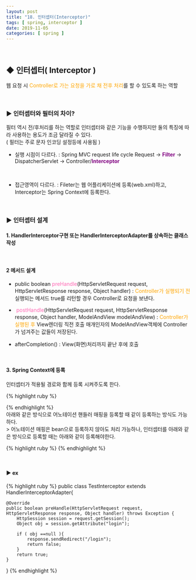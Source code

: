 ```yaml
---
layout: post
title: "18. 인터셉터(Interceptor)"
tags: [ spring, interceptor ]
date: 2019-11-05
categories: [ spring ]
---
```


<p align="center">
    
</p><br/>

## ◆ 인터셉터( Interceptor )
웹 요청 시 <font color="orange">Controller로 가는 요청을 가로 채 전후 처리</font>를 할 수 있도록 하는 역할

<br/>

### ▶ 인터셉터와 필터의 차이?
필터 역시 전/후처리를 하는 역할로 인터셉터와 같은 기능을 수행하지만 둘의 특징에 따라 사용하는 용도가 조금 달라질 수 있다.<br/>
( 필터는 주로 문자 인코딩 설정등에 사용됨 )

- 실행 시점이 다르다.
: Spring MVC request life cycle
Request -> <b style="color:purple">Filter</b> -> DispatcherServlet ->  Controller/<b style="color:purple">Interceptor</b>

<br/>

- 접근영역이 다르다.
: Fileter는 웹 어플리케이션에 등록(web.xml)하고, Interceptor는 Spring Context에 등록한다.

<br/>

### ▶ 인터셉터 설계

#### 1. HandlerInterceptor구현 또는 <font colorr="orange">HandlerInterceptorAdapter</font>를 상속하는 클래스 작성

<br/>

#### 2 메서드 설계
- public boolean <font color="hotpink">preHandle</font>(HttpServletRequest request, HttpServletResponse response, Object handler)
: <font color="orange">Controller가 실행되기 전</font> 실행되는 메서드 true를 리턴할 경우 Controller로 요청을 보낸다.

- &nbsp;<font color="hotpink">postHandle</font>(HttpServletRequest request, HttpServletResponse response, Object handler, ModelAndView modelAndView)
: <font color="orange">Controller가 실행된 후</font> View렌더링 직전 호출 매개인자의 ModelAndView객체에 Controller가 넘겨주는 값들이 저장된다.

- afterCompletion()
: View(화면)처리까지 끝난 후에 호출

<br/>

#### 3. Spring Context에 등록
인터셉터가 적용될 경로와 함께 등록 시켜주도록 한다.

{% highlight ruby %}
<!-- 인터셉터 객체 생성 -->
<bean id="ti" class="interceptors.TestInterceptor"/>

<!-- Interceptor 설정 -->
<interceptors>
    <interceptor>
        <mapping path="/board/register"/>
        <mapping path="/board/modify"/>
        <mapping path="/board/delete"/>
        <beans:ref bean="ti"/>
    </interceptor>
</interceptors>
{% endhighlight %}


<br/>
아래와 같은 방식으로 어노테이션 핸들러 매핑을 등록할 때 같이 등록하는 방식도 가능하다.<br/>
> 어노테이션 매핑은 bean으로 등록하지 않아도 처리 가능하나, 인터셉터를 아래와 같은 방식으로 등록할 때는 아래와 같이 등록해야한다.

{% highlight ruby %}
<bean class="org.springframework.web.servlet.mvc.annotation.DefaultAnnotationHandlerMapping"
		p:alwaysUseFullPath="true">
        <property name="interceptors">
            <list>
                <ref bean="cmLoginInterceptor" />
                <ref bean="cmInterceptor" />
            </list>
        </property>
</bean>
{% endhighlight %}


<br/>

#### ▶ ex
{% highlight ruby %}
public class TestInterceptor extends HandlerInterceptorAdapter{

    @Override
    public boolean preHandle(HttpServletRequest request, 
    HttpServletResponse response, Object handler) throws Exception {
        HttpSession session = request.getSession();
        Object obj = session.getAttribute("login");
         
        if ( obj ==null ){
            response.sendRedirect("/login");
            return false; 
        }
        return true;
    }
}
{% endhighlight %}




<br/>